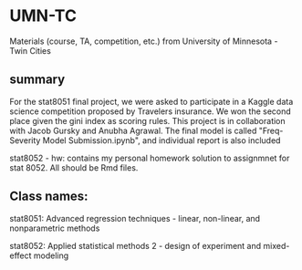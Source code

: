 # UMN-TC
Materials (course, TA, competition, etc.) from University of Minnesota - Twin Cities 

## summary
For the stat8051 final project, we were asked to participate in a Kaggle data science competition proposed by Travelers insurance. We won the second place given the gini index as scoring rules. This project is in collaboration with Jacob Gursky and Anubha Agrawal. The final model is called "Freq-Severity Model Submission.ipynb", and individual report is also included

stat8052 - hw: contains my personal homework solution to assignmnet for stat 8052. All should be Rmd files. 



## Class names: 
stat8051: Advanced regression techniques - linear, non-linear, and nonparametric methods

stat8052: Applied statistical methods 2 - design of experiment and mixed-effect modeling
